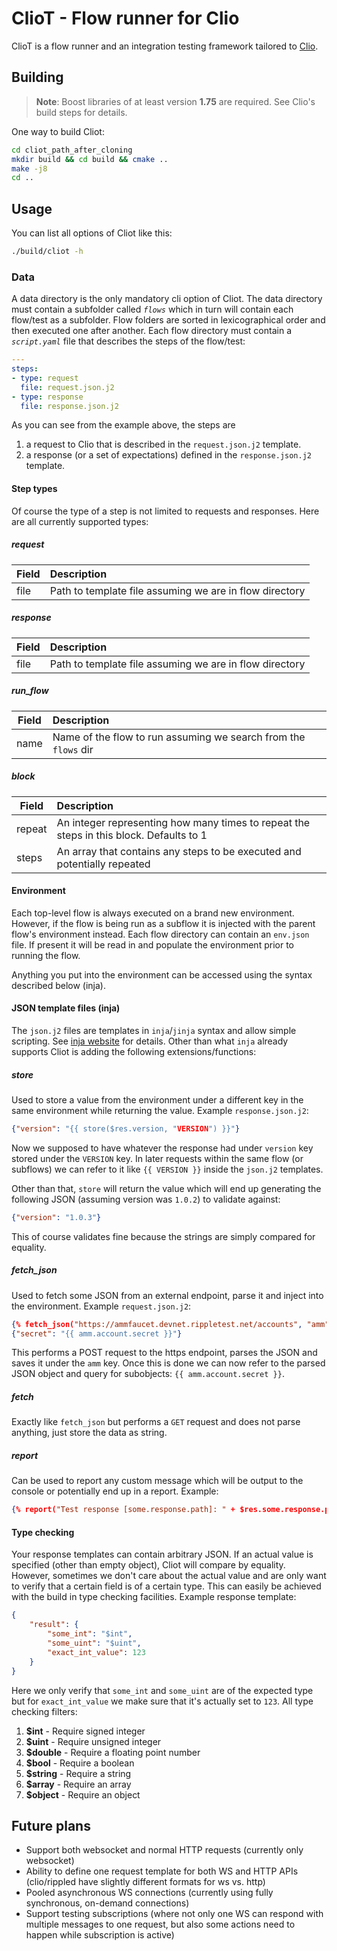 # ClioT - Flow runner for Clio

ClioT is a flow runner and an integration testing framework tailored to [Clio](https://github.com/XRPLF/clio).

## Building

> **Note**: Boost libraries of at least version **1.75** are required. See Clio's build steps for details.

One way to build Cliot:
```bash
cd cliot_path_after_cloning
mkdir build && cd build && cmake ..
make -j8
cd ..
```

## Usage

You can list all options of Cliot like this:

```bash
./build/cliot -h
```

### Data

A data directory is the only mandatory cli option of Cliot.
The data directory must contain a subfolder called *`flows`* which in turn will contain each flow/test as a subfolder.
Flow folders are sorted in lexicographical order and then executed one after another.
Each flow directory must contain a *`script.yaml`* file that describes the steps of the flow/test:

```yaml
---
steps:
- type: request
  file: request.json.j2
- type: response
  file: response.json.j2
```

As you can see from the example above, the steps are
1) a request to Clio that is described in the `request.json.j2` template.
2) a response (or a set of expectations) defined in the `response.json.j2` template.

#### Step types

Of course the type of a step is not limited to requests and responses. 
Here are all currently supported types:

##### request

| Field    | Description                                              |
|----------|:---------------------------------------------------------|
| file     |  Path to template file assuming we are in flow directory |

##### response

| Field    | Description                                              |
|----------|:---------------------------------------------------------|
| file     |  Path to template file assuming we are in flow directory |

##### run_flow

| Field    | Description                                                      |
|----------|:-----------------------------------------------------------------|
| name     |  Name of the flow to run assuming we search from the `flows` dir |

##### block

| Field    | Description                                                                              |
|----------|:-----------------------------------------------------------------------------------------|
| repeat   |  An integer representing how many times to repeat the steps in this block. Defaults to 1 |
| steps    | An array that contains any steps to be executed and potentially repeated                 |

#### Environment

Each top-level flow is always executed on a brand new environment. However, if the flow is being run as a subflow it is injected with the parent flow's environment instead.
Each flow directory can contain an `env.json` file. If present it will be read in and populate the environment prior to running the flow.

Anything you put into the environment can be accessed using the syntax described below (inja).

#### JSON template files (inja)

The `json.j2` files are templates in `inja`/`jinja` syntax and allow simple scripting. See [inja website](https://github.com/pantor/inja) for details.
Other than what `inja` already supports Cliot is adding the following extensions/functions:

##### store

Used to store a value from the environment under a different key in the same environment while returning the value.
Example `response.json.j2`:

```json
{"version": "{{ store($res.version, "VERSION") }}"}
```

Now we supposed to have whatever the response had under `version` key stored under the `VERSION` key.
In later requests within the same flow (or subflows) we can refer to it like `{{ VERSION }}` inside the `json.j2` templates.

Other than that, `store` will return the value which will end up generating the following JSON (assuming version was `1.0.2`) to validate against:
```json
{"version": "1.0.3"}
```

This of course validates fine because the strings are simply compared for equality.

##### fetch_json

Used to fetch some JSON from an external endpoint, parse it and inject into the environment.
Example `request.json.j2`:

```json
{% fetch_json("https://ammfaucet.devnet.rippletest.net/accounts", "amm") %}
{"secret": "{{ amm.account.secret }}"}
```

This performs a POST request to the https endpoint, parses the JSON and saves it under the `amm` key.
Once this is done we can now refer to the parsed JSON object and query for subobjects: `{{ amm.account.secret }}`.

##### fetch

Exactly like `fetch_json` but performs a `GET` request and does not parse anything, just store the data as string.

##### report

Can be used to report any custom message which will be output to the console or potentially end up in a report.
Example:

```json
{% report("Test response [some.response.path]: " + $res.some.response.path) %}
```

#### Type checking

Your response templates can contain arbitrary JSON. If an actual value is specified (other than empty object), Cliot will compare by equality.
However, sometimes we don't care about the actual value and are only want to verify that a certain field is of a certain type.
This can easily be achieved with the build in type checking facilities. Example response template:

```json
{
    "result": {
        "some_int": "$int",
        "some_uint": "$uint",
        "exact_int_value": 123
    }
}
```
Here we only verify that `some_int` and `some_uint` are of the expected type but for `exact_int_value` we make sure that it's actually set to `123`.
All type checking filters:
1) **$int** - Require signed integer
2) **$uint** - Require unsigned integer
3) **$double** - Require a floating point number
4) **$bool** - Require a boolean
5) **$string** - Require a string
6) **$array** - Require an array
7) **$object** - Require an object

## Future plans

- Support both websocket and normal HTTP requests (currently only websocket)
- Ability to define one request template for both WS and HTTP APIs (clio/rippled have slightly different formats for ws vs. http) 
- Pooled asynchronous WS connections (currently using fully synchronous, on-demand connections)
- Support testing subscriptions (where not only one WS can respond with multiple messages to one request, but also some actions need to happen while subscription is active)
